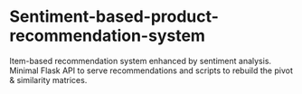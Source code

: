 # Sentiment-based-product-recommendation-system

Item-based recommendation system enhanced by sentiment analysis. Minimal Flask API to serve recommendations and scripts to rebuild the pivot & similarity matrices.
